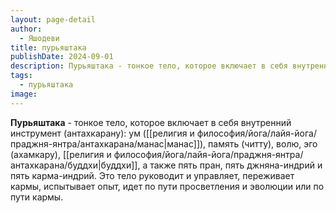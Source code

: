 ```yaml
---
layout: page-detail
author:
  - Яшодеви
title: пурьяштака
publishDate: 2024-09-01
description: Пурьяштака - тонкое тело, которое включает в себя внутренний инструмент (антахкарану) ум (манас), память (читту), волю, эго (ахамкару), буддхи, а также пять пран, пять джняна-индрий и пять карма-индрий. Это тело руководит и управляет, переживает кармы, испытывает опыт, идет по пути просветления и эволюции или по пути кармы.
tags:
  - пурьяштака
image:
---
```

**Пурьяштака** - тонкое тело, которое включает в себя внутренний инструмент (антахкарану): ум ([[религия и философия/йога/лайя-йога/праджня-янтра/антахкарана/манас|манас]]), память (читту), волю, эго (ахамкару), [[религия и философия/йога/лайя-йога/праджня-янтра/антахкарана/буддхи|буддхи]], а также пять пран, пять джняна-индрий и пять карма-индрий. Это тело руководит и управляет, переживает кармы, испытывает опыт, идет по пути просветления и эволюции или по пути кармы.

